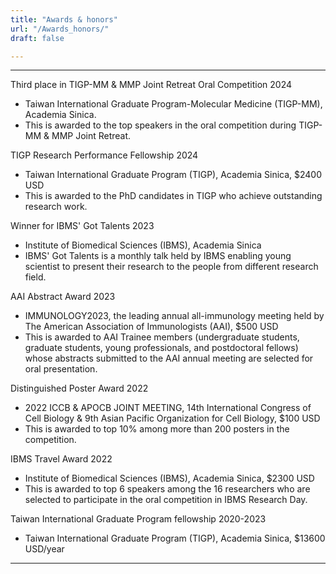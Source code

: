 ```yaml
---
title: "Awards & honors"
url: "/Awards_honors/"
draft: false

---
```


--- 
Third place in TIGP-MM & MMP Joint Retreat Oral Competition
2024
+ Taiwan International Graduate Program-Molecular Medicine (TIGP-MM), Academia Sinica.
+ This is awarded to the top speakers in the oral competition during TIGP-MM & MMP Joint Retreat.


TIGP Research Performance Fellowship
2024
+ Taiwan International Graduate Program (TIGP), Academia Sinica, $2400 USD
+ This is awarded to the PhD candidates in TIGP who achieve outstanding research work.


Winner for IBMS' Got Talents
2023
+ Institute of Biomedical Sciences (IBMS), Academia Sinica
+ IBMS' Got Talents is a monthly talk held by IBMS enabling young scientist to present their research to the people from different research field. 


AAI Abstract Award
2023
+ IMMUNOLOGY2023, the leading annual all-immunology meeting held by The American Association of Immunologists (AAI), $500 USD
+ This is awarded to AAI Trainee members (undergraduate students, graduate students, young professionals, and postdoctoral fellows) whose abstracts submitted to the AAI annual meeting are selected for oral presentation.


Distinguished Poster Award
2022
+ 2022 ICCB & APOCB JOINT MEETING, 14th International Congress of Cell Biology & 9th Asian Pacific Organization for Cell Biology, $100 USD
+ This is awarded to top 10% among more than 200 posters in the competition.


IBMS Travel Award
2022
+ Institute of Biomedical Sciences (IBMS), Academia Sinica, $2300 USD
+ This is awarded to top 6 speakers among the 16 researchers who are selected to participate in the oral competition in IBMS Research Day.


Taiwan International Graduate Program fellowship
2020-2023
+ Taiwan International Graduate Program (TIGP), Academia Sinica, $13600 USD/year
---